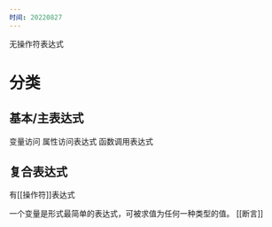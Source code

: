 ```yaml
---
时间: 20220827
---
```

无操作符表达式
# 分类
## 基本/主表达式
变量访问
属性访问表达式
函数调用表达式
## 复合表达式
有[[操作符]]表达式

一个变量是形式最简单的表达式，可被求值为任何一种类型的值。
[[断言]]
